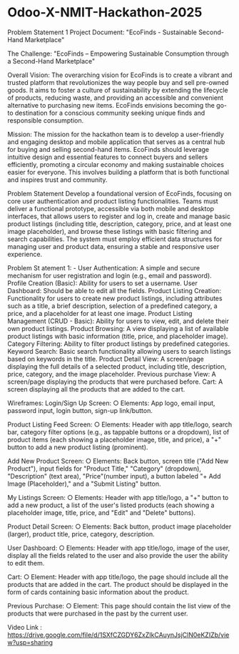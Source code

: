 # Odoo-X-NMIT-Hackathon-2025
Problem Statement 1
Project Document: "EcoFinds - Sustainable Second-Hand Marketplace"

The Challenge: "EcoFinds – Empowering Sustainable Consumption through a Second-Hand Marketplace"

Overall Vision: The overarching vision for EcoFinds is to create a vibrant and trusted platform that revolutionizes the way people buy and sell pre-owned goods. It aims to foster a culture of sustainability by extending the lifecycle of products, reducing waste, and providing an accessible and convenient alternative to purchasing new items. EcoFinds envisions becoming the go-to destination for a conscious community seeking unique finds and responsible consumption.

Mission: The mission for the hackathon team is to develop a user-friendly and engaging desktop and mobile application that serves as a central hub for buying and selling second-hand items. EcoFinds should leverage intuitive design and essential features to connect buyers and sellers efficiently, promoting a circular economy and making sustainable choices easier for everyone. This involves building a platform that is both functional and inspires trust and community.

Problem Statement
Develop a foundational version of EcoFinds, focusing on core user authentication and product listing functionalities. Teams must deliver a functional prototype, accessible via both mobile and desktop interfaces, that allows users to register and log in, create and manage basic product listings (including title, description, category, price, and at least one image placeholder), and browse these listings with basic filtering and search capabilities. The system must employ efficient data structures for managing user and product data, ensuring a stable and responsive user experience.

Problem St atement 1: -
User Authentication: A simple and secure mechanism for user registration and login (e.g., email and password).
Profile Creation (Basic): Ability for users to set a username.
User Dashboard: Should be able to edit all the fields.
Product Listing Creation: Functionality for users to create new product listings, including attributes such as a title, a brief description, selection of a predefined category, a price, and a placeholder for at least one image.
Product Listing Management (CRUD - Basic): Ability for users to view, edit, and delete their own product listings.
Product Browsing: A view displaying a list of available product listings with basic information (title, price, and placeholder image).
Category Filtering: Ability to filter product listings by predefined categories.
Keyword Search: Basic search functionality allowing users to search listings based on keywords in the title.
Product Detail View: A screen/page displaying the full details of a selected product, including title, description, price, category, and the image placeholder.
Previous purchase View: A screen/page displaying the products that were purchased before.
Cart: A screen displaying all the products that are added to the cart.

Wireframes:
Login/Sign Up Screen:
○ Elements: App logo, email input, password input, login button, sign-up link/button.

Product Listing Feed Screen:
○ Elements: Header with app title/logo, search bar, category filter options
(e.g., as tappable buttons or a dropdown), list of product items (each showing a placeholder image, title, and price), a "+" button to add a new product listing (prominent).

Add New Product Screen:
○ Elements: Back button, screen title ("Add New Product"), input fields for "Product Title," "Category" (dropdown), "Description" (text area), "Price"(number input), a button labeled "+ Add Image (Placeholder)," and a "Submit Listing" button.

My Listings Screen:
○ Elements: Header with app title/logo, a "+" button to add a new product, a list of the user's listed products (each showing a placeholder image, title, price, and "Edit" and "Delete" buttons).

Product Detail Screen:
○ Elements: Back button, product image placeholder (larger), product title, price, category, description.

User Dashboard:
○ Elements: Header with app title/logo, image of the user, display all the fields related to the user and also provide the user the ability to edit them.

Cart:
○ Element: Header with app title/logo, the page should include all the products that are added in the cart. The product should be displayed in the form of cards containing basic information about the product.

Previous Purchase:
○ Element: This page should contain the list view of the products that were purchased in the past by the current user.

Video Link : https://drive.google.com/file/d/1SXfCZGDY6ZxZIkCAuynJsjClN0eKZIZb/view?usp=sharing
